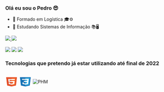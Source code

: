 ### Olá eu sou o Pedro 😎

- 🌲 Formado em Logística 🎓⚙️
- 🌱 Estudando Sistemas de Informação 📚🖥️

<div>
  <a href="https://github.com/PedroHenriqueMR">
  <img height="180em" src="https://github-readme-stats.vercel.app/api?username=PedroHenriqueMR&show_icons=true&theme=dark&include_all_commits=true&count_private=true"/>
  <img height="180em" src="https://github-readme-stats.vercel.app/api/top-langs/?username=PedroHenriqueMR&layout=compact&langs_count=16&theme=dark"/>
    
</div>

<br>
 <div>
                <a href="https://www.linkedin.com/in/pedro-henrique-4898861b0/" target= "blank"><img src="https://img.shields.io/badge/LinkedIn-0077B5?style=for-the-badge&logo=linkedin&logoColor=white"></a>
                <a href="https://www.instagram.com/p_h_m__/" target= "blank"><img src="https://img.shields.io/badge/Instagram-E4405F?style=for-the-badge&logo=instagram&logoColor=white"></a>
                <a href="https://Outlook.comPedropsn158@hotmail.com" target= "blank"><img src="https://img.shields.io/badge/Microsoft_Outlook-0078D4?style=for-the-badge&logo=microsoft-outlook&logoColor=white"></a>
            </div>
  
### Tecnologias que pretendo já estar utilizando até final de 2022
  
<div style="display: inline_block"><br>

  <img align="center" alt="PHM" height="30" width="40" src="https://raw.githubusercontent.com/devicons/devicon/master/icons/html5/html5-original.svg">
  <img align="center" alt="PHM" height="30" width="40" src="https://raw.githubusercontent.com/devicons/devicon/master/icons/css3/css3-original.svg">
  <img align="center" alt="PHM" height="30" width="40" src="https://cdn.jsdelivr.net/gh/devicons/devicon/icons/javascript/javascript-original.svg" />

</svg>
 
</div>
